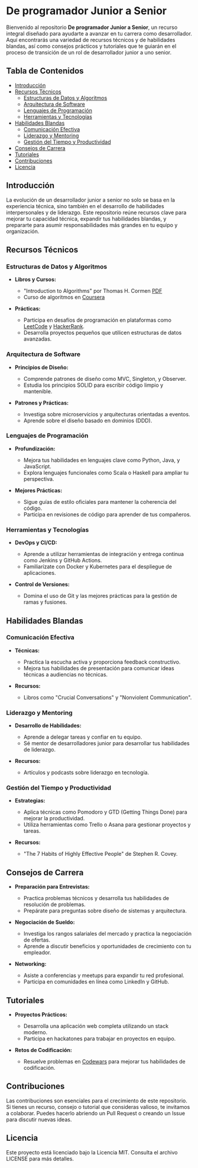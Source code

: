 # De programador Junior a Senior

Bienvenido al repositorio **De programador Junior a Senior**, un recurso integral diseñado para ayudarte a avanzar en tu carrera como desarrollador. Aquí encontrarás una variedad de recursos técnicos y de habilidades blandas, así como consejos prácticos y tutoriales que te guiarán en el proceso de transición de un rol de desarrollador junior a uno senior.

## Tabla de Contenidos

- [Introducción](#introducción)
- [Recursos Técnicos](#recursos-técnicos)
  - [Estructuras de Datos y Algoritmos](#estructuras-de-datos-y-algoritmos)
  - [Arquitectura de Software](#arquitectura-de-software)
  - [Lenguajes de Programación](#lenguajes-de-programación)
  - [Herramientas y Tecnologías](#herramientas-y-tecnologías)
- [Habilidades Blandas](#habilidades-blandas)
  - [Comunicación Efectiva](#comunicación-efectiva)
  - [Liderazgo y Mentoring](#liderazgo-y-mentoring)
  - [Gestión del Tiempo y Productividad](#gestión-del-tiempo-y-productividad)
- [Consejos de Carrera](#consejos-de-carrera)
- [Tutoriales](#tutoriales)
- [Contribuciones](#contribuciones)
- [Licencia](#licencia)

## Introducción

La evolución de un desarrollador junior a senior no solo se basa en la experiencia técnica, sino también en el desarrollo de habilidades interpersonales y de liderazgo. Este repositorio reúne recursos clave para mejorar tu capacidad técnica, expandir tus habilidades blandas, y prepararte para asumir responsabilidades más grandes en tu equipo y organización.

## Recursos Técnicos

### Estructuras de Datos y Algoritmos

- **Libros y Cursos:**
  - "Introduction to Algorithms" por Thomas H. Cormen [PDF](https://dl.ebooksworld.ir/books/Introduction.to.Algorithms.4th.Leiserson.Stein.Rivest.Cormen.MIT.Press.9780262046305.EBooksWorld.ir.pdf)
  - Curso de algoritmos en [Coursera](https://www.coursera.org/specializations/algorithms)
  
- **Prácticas:**
  - Participa en desafíos de programación en plataformas como [LeetCode](https://leetcode.com/) y [HackerRank](https://www.hackerrank.com/).
  - Desarrolla proyectos pequeños que utilicen estructuras de datos avanzadas.

### Arquitectura de Software

- **Principios de Diseño:**
  - Comprende patrones de diseño como MVC, Singleton, y Observer.
  - Estudia los principios SOLID para escribir código limpio y mantenible.

- **Patrones y Prácticas:**
  - Investiga sobre microservicios y arquitecturas orientadas a eventos.
  - Aprende sobre el diseño basado en dominios (DDD).

### Lenguajes de Programación

- **Profundización:**
  - Mejora tus habilidades en lenguajes clave como Python, Java, y JavaScript.
  - Explora lenguajes funcionales como Scala o Haskell para ampliar tu perspectiva.

- **Mejores Prácticas:**
  - Sigue guías de estilo oficiales para mantener la coherencia del código.
  - Participa en revisiones de código para aprender de tus compañeros.

### Herramientas y Tecnologías

- **DevOps y CI/CD:**
  - Aprende a utilizar herramientas de integración y entrega continua como Jenkins y GitHub Actions.
  - Familiarízate con Docker y Kubernetes para el despliegue de aplicaciones.

- **Control de Versiones:**
  - Domina el uso de Git y las mejores prácticas para la gestión de ramas y fusiones.

## Habilidades Blandas

### Comunicación Efectiva

- **Técnicas:**
  - Practica la escucha activa y proporciona feedback constructivo.
  - Mejora tus habilidades de presentación para comunicar ideas técnicas a audiencias no técnicas.

- **Recursos:**
  - Libros como "Crucial Conversations" y "Nonviolent Communication".

### Liderazgo y Mentoring

- **Desarrollo de Habilidades:**
  - Aprende a delegar tareas y confiar en tu equipo.
  - Sé mentor de desarrolladores junior para desarrollar tus habilidades de liderazgo.

- **Recursos:**
  - Artículos y podcasts sobre liderazgo en tecnología.

### Gestión del Tiempo y Productividad

- **Estrategias:**
  - Aplica técnicas como Pomodoro y GTD (Getting Things Done) para mejorar la productividad.
  - Utiliza herramientas como Trello o Asana para gestionar proyectos y tareas.

- **Recursos:**
  - "The 7 Habits of Highly Effective People" de Stephen R. Covey.

## Consejos de Carrera

- **Preparación para Entrevistas:**
  - Practica problemas técnicos y desarrolla tus habilidades de resolución de problemas.
  - Prepárate para preguntas sobre diseño de sistemas y arquitectura.

- **Negociación de Sueldo:**
  - Investiga los rangos salariales del mercado y practica la negociación de ofertas.
  - Aprende a discutir beneficios y oportunidades de crecimiento con tu empleador.

- **Networking:**
  - Asiste a conferencias y meetups para expandir tu red profesional.
  - Participa en comunidades en línea como LinkedIn y GitHub.

## Tutoriales

- **Proyectos Prácticos:**
  - Desarrolla una aplicación web completa utilizando un stack moderno.
  - Participa en hackatones para trabajar en proyectos en equipo.

- **Retos de Codificación:**
  - Resuelve problemas en [Codewars](https://www.codewars.com/) para mejorar tus habilidades de codificación.

## Contribuciones

Las contribuciones son esenciales para el crecimiento de este repositorio. Si tienes un recurso, consejo o tutorial que consideras valioso, te invitamos a colaborar. Puedes hacerlo abriendo un Pull Request o creando un Issue para discutir nuevas ideas.

## Licencia

Este proyecto está licenciado bajo la Licencia MIT. Consulta el archivo LICENSE para más detalles.
